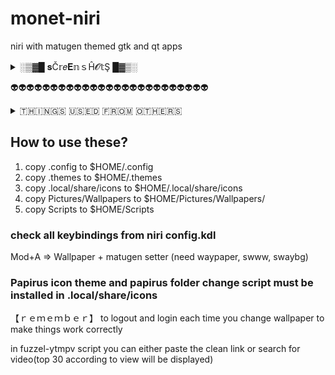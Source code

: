 # monet-niri
niri with matugen themed gtk and qt apps

<details>
<summary>░▒▓█ 𝐬Č𝕣𝑒𝐄𝕟ｓĤ𝓞𝕥Ş █▓▒░</summary>

![Screenshot](Pictures/Screenshots/desktop.png)
![Screenshot](Pictures/Screenshots/overview.png)
![Screenshot](Pictures/Screenshots/app-launcher.png)
![Screenshot](Pictures/Screenshots/lockscreen.png)
![Screenshot](Pictures/Screenshots/gtk-apps.png)
![Screenshot](Pictures/Screenshots/qt-apps.png)
![Screenshot](Pictures/Screenshots/terminal.png)
![Screenshot](Pictures/Screenshots/wallpaper-script.png)
![Screenshot](Pictures/Screenshots/logout-script.png)
![Screenshot](Pictures/Screenshots/ytmpv-script.png)
![Screenshot](Pictures/Screenshots/zathura.png)
![Screenshot](Pictures/Screenshots/mako.png)
![Screenshot](Pictures/Screenshots/MoreSS.png)
![Screenshot](Pictures/Screenshots/MoreSS2.png)
</details>

👽👽👽👽👽👽👽👽👽👽👽👽👽👽👽👽👽👽👽👽👽👽👽👽👽

<details>
<summary>🇹​​🇭​​🇮​​🇳​​🇬​​🇸​ ​🇺​​🇸​​🇪​​🇩​ ​🇫​​🇷​​🇴​​🇲​ ​🇴​​🇹​​🇭​​🇪​​🇷​​🇸​</summary>
  
[Papirus Folder Colors Script copied from elrondforwin and modified](https://github.com/elrondforwin/hyprdots)

[Kvantum Theme is based on vinceliuice Orchis‑kvantum](https://github.com/vinceliuice/Orchis-kde)

[Gtk theme is adw‑gtk3](https://github.com/lassekongo83/adw-gtk3)

[matugen for color‑palette](https://github.com/InioX/matugen)

[wallpapers are from Pexels](https://pexels.com)

sorry, if i missed someone here.
</details>

## How to use these?
1) copy .config to $HOME/.config
2) copy .themes to $HOME/.themes
3) copy .local/share/icons to $HOME/.local/share/icons
4) copy Pictures/Wallpapers to $HOME/Pictures/Wallpapers/
5) copy Scripts to $HOME/Scripts

### check all keybindings from niri config.kdl
Mod+A => Wallpaper + matugen setter (need waypaper, swww, swaybg)

### Papirus icon theme and papirus folder change script must be installed in .local/share/icons

【﻿ｒｅｍｅｍｂｅｒ】 to logout and login each time you change wallpaper to make things work correctly



in fuzzel-ytmpv script you can either paste the clean link or search for video(top 30 according to view will be displayed)

